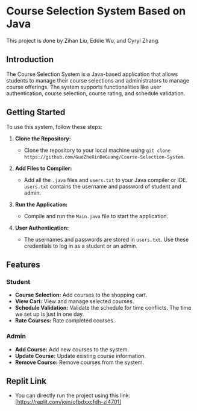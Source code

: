 # Course Selection System Based on Java

This project is done by Zihan Liu, Eddie Wu, and Cyryl Zhang.

## Introduction

The Course Selection System is a Java-based application that allows students to manage their course selections and administrators to manage course offerings. The system supports functionalities like user authentication, course selection, course rating, and schedule validation.

## Getting Started

To use this system, follow these steps:

1. **Clone the Repository:**
   - Clone the repository to your local machine using `git clone https://github.com/GuoZheXinDeGuang/Course-Selection-System`.

2. **Add Files to Compiler:**
   - Add all the `.java` files and `users.txt` to your Java compiler or IDE. `users.txt` contains the username and password of student and admin. 

3. **Run the Application:**
   - Compile and run the `Main.java` file to start the application.

4. **User Authentication:**
   - The usernames and passwords are stored in `users.txt`. Use these credentials to log in as a student or an admin.

## Features

### Student
- **Course Selection:** Add courses to the shopping cart.
- **View Cart:** View and manage selected courses.
- **Schedule Validation:** Validate the schedule for time conflicts. The time we set up is just in one day. 
- **Rate Courses:** Rate completed courses.

### Admin
- **Add Course:** Add new courses to the system.
- **Update Course:** Update existing course information.
- **Remove Course:** Remove courses from the system.

## Replit Link
- You can directly run the project using this link: [https://replit.com/join/ofbdxxcfdh-zl4701]
